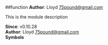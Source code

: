 <a name="module_function"></a>
##function
**Author**: Lloyd <75pound@gmail.com>  

This is the module description

**Since**: v0.10.28  
**Author**: Lloyd <75pound@gmail.com>  
**Symbols**


